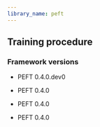 ```yaml
---
library_name: peft
---
```

## Training procedure

### Framework versions

- PEFT 0.4.0.dev0
- PEFT 0.4.0
- PEFT 0.4.0

- PEFT 0.4.0
